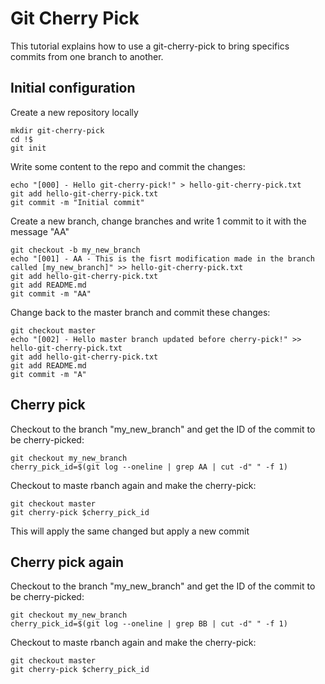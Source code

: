 # Git Cherry Pick

This tutorial explains how to use a git-cherry-pick to bring specifics commits from one branch to another.

## Initial configuration
Create a new repository locally
```
mkdir git-cherry-pick
cd !$
git init
```
Write some content to the repo and commit the changes:
```
echo "[000] - Hello git-cherry-pick!" > hello-git-cherry-pick.txt
git add hello-git-cherry-pick.txt
git commit -m "Initial commit"
```
Create a new branch, change branches and write 1 commit to it with the message "AA"
```
git checkout -b my_new_branch
echo "[001] - AA - This is the fisrt modification made in the branch called [my_new_branch]" >> hello-git-cherry-pick.txt
git add hello-git-cherry-pick.txt
git add README.md
git commit -m "AA"
```
Change back to the master branch and commit these changes:
```
git checkout master
echo "[002] - Hello master branch updated before cherry-pick!" >> hello-git-cherry-pick.txt
git add hello-git-cherry-pick.txt
git add README.md
git commit -m "A"
```
## Cherry pick
Checkout to the branch "my_new_branch" and get the ID of the commit to be cherry-picked:
```
git checkout my_new_branch
cherry_pick_id=$(git log --oneline | grep AA | cut -d" " -f 1)
```
Checkout to maste rbanch again and make the cherry-pick:
```
git checkout master
git cherry-pick $cherry_pick_id
```
This will apply the same changed but apply a new commit
## Cherry pick again
Checkout to the branch "my_new_branch" and get the ID of the commit to be cherry-picked:
```
git checkout my_new_branch
cherry_pick_id=$(git log --oneline | grep BB | cut -d" " -f 1)
```
Checkout to maste rbanch again and make the cherry-pick:
```
git checkout master
git cherry-pick $cherry_pick_id
```
